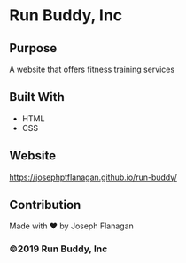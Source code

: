 # Run Buddy, Inc

## Purpose
A website that offers fitness training services

## Built With
* HTML
* CSS

## Website
https://josephptflanagan.github.io/run-buddy/

## Contribution
Made with ❤️ by Joseph Flanagan

### ©️2019 Run Buddy, Inc
